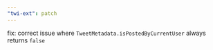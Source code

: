 ```yaml
---
"twi-ext": patch
---
```


fix: correct issue where `TweetMetadata.isPostedByCurrentUser` always returns `false`

